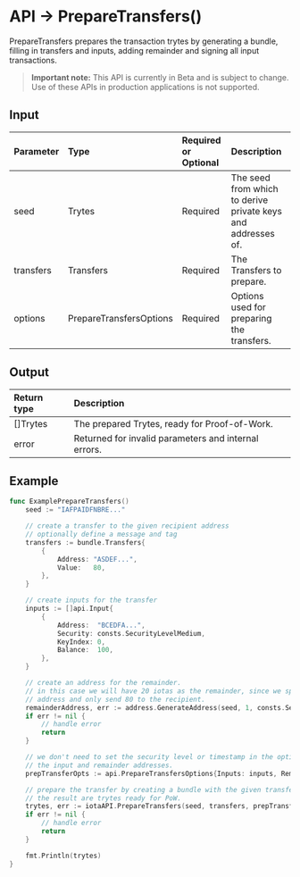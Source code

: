 # API -> PrepareTransfers()
PrepareTransfers prepares the transaction trytes by generating a bundle, filling in transfers and inputs, adding remainder and signing all input transactions.
> **Important note:** This API is currently in Beta and is subject to change. Use of these APIs in production applications is not supported.


## Input

| Parameter       | Type | Required or Optional | Description |
|:---------------|:--------|:--------| :--------|
| seed | Trytes | Required | The seed from which to derive private keys and addresses of.  |
| transfers | Transfers | Required | The Transfers to prepare.  |
| options | PrepareTransfersOptions | Required | Options used for preparing the transfers.  |




## Output

| Return type     | Description |
|:---------------|:--------|
| []Trytes | The prepared Trytes, ready for Proof-of-Work. |
| error | Returned for invalid parameters and internal errors. |




## Example

```go
func ExamplePrepareTransfers() 
	seed := "IAFPAIDFNBRE..."

	// create a transfer to the given recipient address
	// optionally define a message and tag
	transfers := bundle.Transfers{
		{
			Address: "ASDEF...",
			Value:   80,
		},
	}

	// create inputs for the transfer
	inputs := []api.Input{
		{
			Address:  "BCEDFA...",
			Security: consts.SecurityLevelMedium,
			KeyIndex: 0,
			Balance:  100,
		},
	}

	// create an address for the remainder.
	// in this case we will have 20 iotas as the remainder, since we spend 100 from our input
	// address and only send 80 to the recipient.
	remainderAddress, err := address.GenerateAddress(seed, 1, consts.SecurityLevelMedium)
	if err != nil {
		// handle error
		return
	}

	// we don't need to set the security level or timestamp in the options because we supply
	// the input and remainder addresses.
	prepTransferOpts := api.PrepareTransfersOptions{Inputs: inputs, RemainderAddress: &remainderAddress}

	// prepare the transfer by creating a bundle with the given transfers and inputs.
	// the result are trytes ready for PoW.
	trytes, err := iotaAPI.PrepareTransfers(seed, transfers, prepTransferOpts)
	if err != nil {
		// handle error
		return
	}

	fmt.Println(trytes)
}

```
